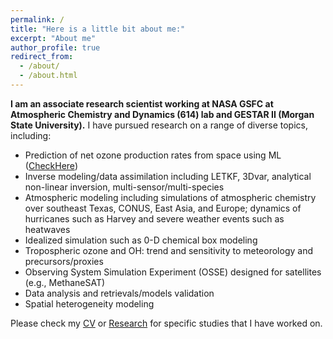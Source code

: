```yaml
---
permalink: /
title: "Here is a little bit about me:"
excerpt: "About me"
author_profile: true
redirect_from: 
  - /about/
  - /about.html
---
```

__I am an associate research scientist working at NASA GSFC at Atmospheric Chemistry and Dynamics (614) lab and GESTAR II (Morgan State University).__
I have pursued research on a range of diverse topics, including:

- Prediction of net ozone production rates from space using ML ([CheckHere](https://www.ozonerates.space))
- Inverse modeling/data assimilation including LETKF, 3Dvar, analytical non-linear inversion, multi-sensor/multi-species
- Atmospheric modeling including simulations of atmospheric chemistry over southeast Texas, CONUS, East Asia, and Europe; dynamics of hurricanes such as Harvey and severe weather events such as heatwaves
- Idealized simulation such as 0-D chemical box modeling
- Tropospheric ozone and OH: trend and sensitivity to meteorology and precursors/proxies
- Observing System Simulation Experiment (OSSE) designed for satellites (e.g., MethaneSAT)
- Data analysis and retrievals/models validation
- Spatial heterogeneity modeling

Please check my [CV](cv) or [Research](research) for specific studies that I have worked on.

 